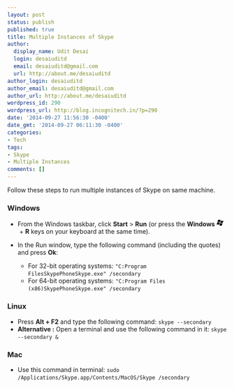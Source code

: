 ```yaml
---
layout: post
status: publish
published: true
title: Multiple Instances of Skype
author:
  display_name: Udit Desai
  login: desaiuditd
  email: desaiuditd@gmail.com
  url: http://about.me/desaiuditd
author_login: desaiuditd
author_email: desaiuditd@gmail.com
author_url: http://about.me/desaiuditd
wordpress_id: 290
wordpress_url: http://blog.incognitech.in/?p=290
date: '2014-09-27 11:56:30 -0400'
date_gmt: '2014-09-27 06:11:30 -0400'
categories:
- Tech
tags:
- Skype
- Multiple Instances
comments: []
---
```

Follow these steps to run multiple instances of Skype on same machine.

### Windows

- From the Windows taskbar, click **Start** > **Run** (or press the **Windows** ![Windows](/uploads/2014/09/fa829.png) + **R** keys on your keyboard at the same time).

- In the Run window, type the following command (including the quotes) and press **Ok**:

    - For 32-bit operating systems: `"C:Program FilesSkypePhoneSkype.exe" /secondary`
    - For 64-bit operating systems: `"C:Program Files (x86)SkypePhoneSkype.exe" /secondary`

### Linux

- Press **Alt + F2** and type the following command: `skype --secondary`
- **Alternative :** Open a terminal and use the following command in it: `skype --secondary &`

### Mac

- Use this command in terminal: `sudo /Applications/Skype.app/Contents/MacOS/Skype /secondary`
